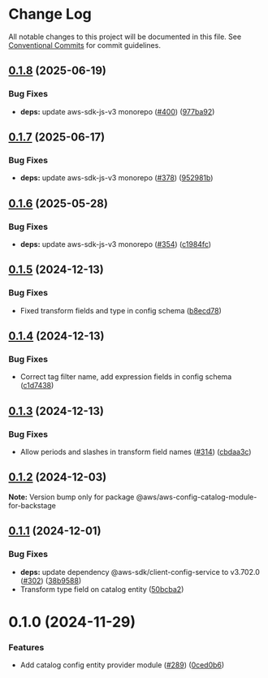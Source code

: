 # Change Log

All notable changes to this project will be documented in this file.
See [Conventional Commits](https://conventionalcommits.org) for commit guidelines.

## [0.1.8](https://github.com/awslabs/backstage-plugins-for-aws/compare/@aws/aws-config-catalog-module-for-backstage@0.1.7...@aws/aws-config-catalog-module-for-backstage@0.1.8) (2025-06-19)


### Bug Fixes

* **deps:** update aws-sdk-js-v3 monorepo ([#400](https://github.com/awslabs/backstage-plugins-for-aws/issues/400)) ([977ba92](https://github.com/awslabs/backstage-plugins-for-aws/commit/977ba92e0f0389875149c7a1a6e28b04d805390f))





## [0.1.7](https://github.com/awslabs/backstage-plugins-for-aws/compare/@aws/aws-config-catalog-module-for-backstage@0.1.6...@aws/aws-config-catalog-module-for-backstage@0.1.7) (2025-06-17)


### Bug Fixes

* **deps:** update aws-sdk-js-v3 monorepo ([#378](https://github.com/awslabs/backstage-plugins-for-aws/issues/378)) ([952981b](https://github.com/awslabs/backstage-plugins-for-aws/commit/952981b090b2036af65eabad6b2f1fa838b71332))





## [0.1.6](https://github.com/awslabs/backstage-plugins-for-aws/compare/@aws/aws-config-catalog-module-for-backstage@0.1.5...@aws/aws-config-catalog-module-for-backstage@0.1.6) (2025-05-28)


### Bug Fixes

* **deps:** update aws-sdk-js-v3 monorepo ([#354](https://github.com/awslabs/backstage-plugins-for-aws/issues/354)) ([c1984fc](https://github.com/awslabs/backstage-plugins-for-aws/commit/c1984fc8ef96c5bd90718db3109642cab19a1c4e))





## [0.1.5](https://github.com/awslabs/backstage-plugins-for-aws/compare/@aws/aws-config-catalog-module-for-backstage@0.1.4...@aws/aws-config-catalog-module-for-backstage@0.1.5) (2024-12-13)


### Bug Fixes

* Fixed transform fields and type in config schema ([b8ecd78](https://github.com/awslabs/backstage-plugins-for-aws/commit/b8ecd7820f5183313c08b1e36e8720c52883642b))





## [0.1.4](https://github.com/awslabs/backstage-plugins-for-aws/compare/@aws/aws-config-catalog-module-for-backstage@0.1.3...@aws/aws-config-catalog-module-for-backstage@0.1.4) (2024-12-13)


### Bug Fixes

* Correct tag filter name, add expression fields in config schema ([c1d7438](https://github.com/awslabs/backstage-plugins-for-aws/commit/c1d7438e5334d95383629be816a25c75fffd51c1))





## [0.1.3](https://github.com/awslabs/backstage-plugins-for-aws/compare/@aws/aws-config-catalog-module-for-backstage@0.1.2...@aws/aws-config-catalog-module-for-backstage@0.1.3) (2024-12-13)


### Bug Fixes

* Allow periods and slashes in transform field names ([#314](https://github.com/awslabs/backstage-plugins-for-aws/issues/314)) ([cbdaa3c](https://github.com/awslabs/backstage-plugins-for-aws/commit/cbdaa3c545d8d69db13f7cd3fdc540c33e20322b))





## [0.1.2](https://github.com/awslabs/backstage-plugins-for-aws/compare/@aws/aws-config-catalog-module-for-backstage@0.1.1...@aws/aws-config-catalog-module-for-backstage@0.1.2) (2024-12-03)

**Note:** Version bump only for package @aws/aws-config-catalog-module-for-backstage





## [0.1.1](https://github.com/awslabs/backstage-plugins-for-aws/compare/@aws/aws-config-catalog-module-for-backstage@0.1.0...@aws/aws-config-catalog-module-for-backstage@0.1.1) (2024-12-01)


### Bug Fixes

* **deps:** update dependency @aws-sdk/client-config-service to v3.702.0 ([#302](https://github.com/awslabs/backstage-plugins-for-aws/issues/302)) ([38b9588](https://github.com/awslabs/backstage-plugins-for-aws/commit/38b95880ff6176abfcf6cb7fb3f22a8815cd5c28))
* Transform type field on catalog entity ([50bcba2](https://github.com/awslabs/backstage-plugins-for-aws/commit/50bcba2a060a8df48f605f41fb46543936b6b2f5))





# 0.1.0 (2024-11-29)


### Features

* Add catalog config entity provider module ([#289](https://github.com/awslabs/backstage-plugins-for-aws/issues/289)) ([0ced0b6](https://github.com/awslabs/backstage-plugins-for-aws/commit/0ced0b622672917f89c36ceac94ca43cd0d47bbd))
